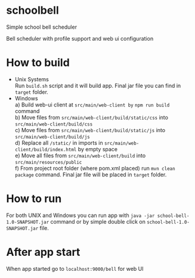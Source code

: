# schoolbell
Simple school bell scheduler

Bell scheduler with profile support and web ui configuration

# How to build
- Unix Systems  
Run `build.sh` script and it will
build app. Final jar file you can find in `target` folder.
- Windows  
    a) Build web-ui client at `src/main/web-client by` `npm run build` command  
    b) Move files from `src/main/web-client/build/static/css` into 
    `src/main/web-client/build/css`  
    c) Move files from `src/main/web-client/build/static/js` into 
        `src/main/web-client/build/js`  
    d) Replace all `/static/` in imports in `src/main/web-client/build/index.html` 
        by empty space  
    e) Move all files from `src/main/web-client/build` into `src/main/resources/public`  
    f) From project root folder (where pom.xml placed) run `mvn clean package` command.
    Final jar file will be placed in `target` folder.

# How to run
For both UNIX and Windows you can run app with `java -jar school-bell-1.0-SNAPSHOT.jar` 
command or by simple double click on `school-bell-1.0-SNAPSHOT.jar` file.

# After app start
When app started go to `localhost:9000/bell` for web UI
